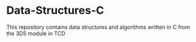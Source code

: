 # Data-Structures-C
This repository contains data structures and algorithms written in C from the 3D5 module in TCD
